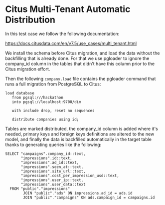 # Citus Multi-Tenant Automatic Distribution

In this test case we follow the following documentation:

  https://docs.citusdata.com/en/v7.5/use_cases/multi_tenant.html
  
We install the schema before Citus migration, and load the data without the
backfilling that is already done. For that we use pgloader to ignore the
company_id column in the tables that didn't have this column prior to the
Citus migration effort.

Then the following `company.load` file contains the pgloader command that
runs a full migration from PostgreSQL to Citus:

```
load database
   from pgsql:///hackathon
   into pgsql://localhost:9700/dim

   with include drop, reset no sequences

   distribute companies using id;
```

Tables are marked distributed, the company_id column is added where it's
needed, primary keys and foreign keys definitions are altered to the new
model, and finally the data is backfilled automatically in the target table
thanks to generating queries like the following:

~~~
SELECT "campaigns".company_id::text,
       "impressions".id::text,
       "impressions".ad_id::text,
       "impressions".seen_at::text,
       "impressions".site_url::text,
       "impressions".cost_per_impression_usd::text,
       "impressions".user_ip::text,
       "impressions".user_data::text
  FROM "public"."impressions"  
        JOIN "public"."ads" ON impressions.ad_id = ads.id
        JOIN "public"."campaigns" ON ads.campaign_id = campaigns.id
~~~

